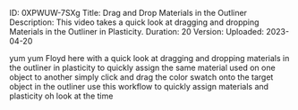 ID: 0XPWUW-7SXg
Title: Drag and Drop Materials in the Outliner
Description: This video takes a quick look at dragging and dropping Materials in the Outliner in Plasticity.
Duration: 20
Version: 
Uploaded: 2023-04-20

yum yum
Floyd here with a quick look at dragging
and dropping materials in the outliner
in plasticity to quickly assign the same
material used on one object to another
simply click and drag the color swatch
onto the target object in the outliner
use this workflow to quickly assign
materials and plasticity oh look at the
time
